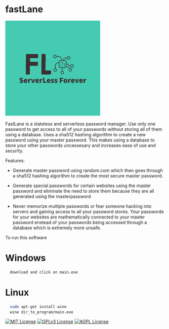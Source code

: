 # fastLane 

<img src="https://github.com/SriLikesToSing/fastLane/blob/main/src/fastLane.png" width="300" height="300">

FastLane is a stateless and serverless password manager. Use only one password to get access to all of your passwords without storing all of them using a database. Uses a sha512 hashing algorithm to create a new password using your master password. This makes using a database to store your other passwords uncessesary and increases ease of use and security. 

Features:

  - Generate master password using random.com which then goes through a sha512 hashing algorithm to create the most secure master password. 
  
 - Generate special passwords for certain websites using the master password and eliminate the need to store them because they are all generated using the masterpassword
   
- Never memorize multiple passwords or fear someone hacking into servers and gaining access to all your password stores. Your passwords for your websites are mathematically connected to your master password enstead of your passwords being accessed through a database which is extremely more unsafe. 



To run this software

# Windows

```bash
  download and click on main.exe 
```

# Linux

```bash
  sudo apt-get install wine
  wine dir_to_program/main.exe
```




[![MIT License](https://img.shields.io/badge/License-MIT-green.svg)](https://choosealicense.com/licenses/mit/)
[![GPLv3 License](https://img.shields.io/badge/License-GPL%20v3-yellow.svg)](https://opensource.org/licenses/)
[![AGPL License](https://img.shields.io/badge/license-AGPL-blue.svg)](http://www.gnu.org/licenses/agpl-3.0)

